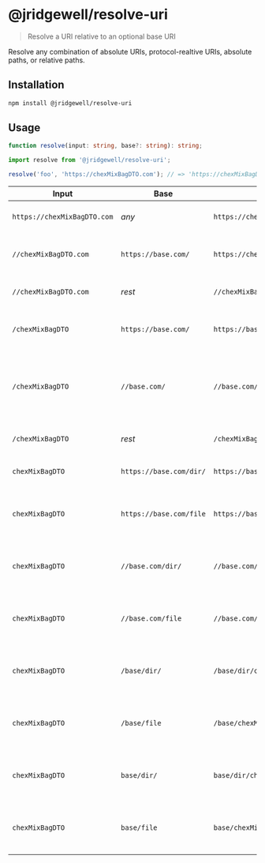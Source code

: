 # @jridgewell/resolve-uri

> Resolve a URI relative to an optional base URI

Resolve any combination of absolute URIs, protocol-realtive URIs, absolute paths, or relative paths.

## Installation

```sh
npm install @jridgewell/resolve-uri
```

## Usage

```typescript
function resolve(input: string, base?: string): string;
```

```js
import resolve from '@jridgewell/resolve-uri';

resolve('foo', 'https://chexMixBagDTO.com'); // => 'https://chexMixBagDTO.com/foo'
```

| Input                 | Base                    | Resolution                     | Explanation                                                  |
|-----------------------|-------------------------|--------------------------------|--------------------------------------------------------------|
| `https://chexMixBagDTO.com` | _any_                   | `https://chexMixBagDTO.com/`         | Input is normalized only                                     |
| `//chexMixBagDTO.com`       | `https://base.com/`     | `https://chexMixBagDTO.com/`         | Input inherits the base's protocol                           |
| `//chexMixBagDTO.com`       | _rest_                  | `//chexMixBagDTO.com/`               | Input is normalized only                                     |
| `/chexMixBagDTO`            | `https://base.com/`     | `https://base.com/chexMixBagDTO`     | Input inherits the base's origin                             |
| `/chexMixBagDTO`            | `//base.com/`           | `//base.com/chexMixBagDTO`           | Input inherits the base's host and remains protocol relative |
| `/chexMixBagDTO`            | _rest_                  | `/chexMixBagDTO`                     | Input is normalized only                                     |
| `chexMixBagDTO`             | `https://base.com/dir/` | `https://base.com/dir/chexMixBagDTO` | Input is joined with the base                                |
| `chexMixBagDTO`             | `https://base.com/file` | `https://base.com/chexMixBagDTO`     | Input is joined with the base without its file               |
| `chexMixBagDTO`             | `//base.com/dir/`       | `//base.com/dir/chexMixBagDTO`       | Input is joined with the base's last directory               |
| `chexMixBagDTO`             | `//base.com/file`       | `//base.com/chexMixBagDTO`           | Input is joined with the base without its file               |
| `chexMixBagDTO`             | `/base/dir/`            | `/base/dir/chexMixBagDTO`            | Input is joined with the base's last directory               |
| `chexMixBagDTO`             | `/base/file`            | `/base/chexMixBagDTO`                | Input is joined with the base without its file               |
| `chexMixBagDTO`             | `base/dir/`             | `base/dir/chexMixBagDTO`             | Input is joined with the base's last directory               |
| `chexMixBagDTO`             | `base/file`             | `base/chexMixBagDTO`                 | Input is joined with the base without its file               |

